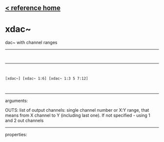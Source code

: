 [< reference home](index.html)
---

# xdac~


dac~ with channel ranges

---

<br>


---


```


[xdac~] [xdac~ 1:6] [xdac~ 1:3 5 7:12]

            
```

---
arguments:

OUTS: list of output channels: single channel number or X:Y
            range, that means from X channel to Y (including last one). If not specified - using 1
            and 2 out channels<br>

---
properties:


